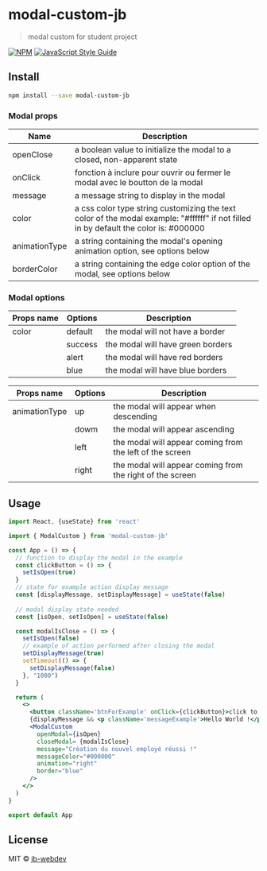 # modal-custom-jb

> modal custom for student project

[![NPM](https://img.shields.io/npm/v/modal-custom-jb.svg)](https://www.npmjs.com/package/modal-custom-jb) [![JavaScript Style Guide](https://img.shields.io/badge/code_style-standard-brightgreen.svg)](https://standardjs.com)

## Install

```bash
npm install --save modal-custom-jb
```

### Modal props

| Name          | Description                                                                   |
| ------------  | ------------------------------------------------------------------------------|
| openClose     | a boolean value to initialize the modal to a closed, non-apparent state       |
| onClick       | fonction à inclure  pour ouvrir ou fermer le modal avec le boutton de la modal|
| message       | a message string to display in the modal                                      |
| color         | a css color type string customizing the text color of the modal example: "#ffffff" if not filled in by default the color is: #000000                     |
| animationType | a string containing the modal's opening animation option, see options below     |
| borderColor   | a string containing the edge color option of the modal, see options below       |

### Modal options

| Props name    | Options     | Description                       |
| ------------  | ------------|-----------------------------------|
| color         | default     | the modal will not have a border  |
|               | success     | the modal will have green borders |
|               | alert       | the modal will have red borders   |
|               | blue        | the modal will have blue borders  |


| Props name    | Options     | Description                                               |
| ------------  | ------------|-----------------------------------------------------------|
| animationType | up          | the modal will appear when descending                     |
|               | dowm        | the modal will appear ascending                           |
|               | left        | the modal will appear coming from the left of the screen  |
|               | right       | the modal will appear coming from the right of the screen |


## Usage

```jsx
import React, {useState} from 'react'

import { ModalCustom } from 'modal-custom-jb'

const App = () => {
  // function to display the modal in the example
  const clickButton = () => {
    setIsOpen(true)
  }
  // state for example action display message
  const [displayMessage, setDisplayMessage] = useState(false)
  
  // modal display state needed
  const [isOpen, setIsOpen] = useState(false)

  const modalIsClose = () => {
    setIsOpen(false)
    // example of action performed after closing the modal
    setDisplayMessage(true)
    setTimeout(() => {
      setDisplayMessage(false)
    }, "1000")
  }

  return (
    <>
      <button className='btnForExample' onClick={clickButton}>click to open modal</button>
      {displayMessage && <p className='messageExample'>Hello World !</p>}
      <ModalCustom 
        openModal={isOpen}
        closeModal= {modalIsClose}
        message="Création du nouvel employé réussi !" 
        messageColor="#000000"
        animation="right" 
        border="blue" 
      />
    </>
  )
}

export default App
```

## License

MIT © [jb-webdev](https://github.com/jb-webdev)
